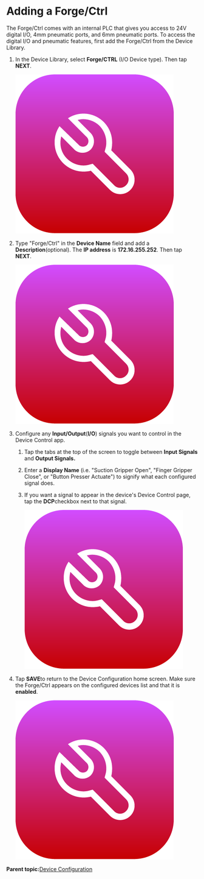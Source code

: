 # Adding a Forge/Ctrl

The Forge/Ctrl comes with an internal PLC that gives you access to 24V digital I/O, 4mm pneumatic ports, and 6mm pneumatic ports. To access the digital I/O and pneumatic features, first add the Forge/Ctrl from the Device Library.

1.  In the Device Library, select **Forge/CTRL** \(I/O Device type\). Then tap **NEXT**.

    ![](../Images/Device-Config-App-5-x/device_config_icon_5x.png)

2.  Type "Forge/Ctrl" in the **Device Name** field and add a **Description**\(optional\). The **IP address** is **172.16.255.252**. Then tap **NEXT**.

    ![](../Images/Device-Config-App-5-x/device_config_icon_5x.png)

3.  Configure any **Input/Output**\(**I/O**\) signals you want to control in the Device Control app.

    1.  Tap the tabs at the top of the screen to toggle between **Input Signals** and **Output Signals.**

    2.  Enter a **Display Name** \(i.e. "Suction Gripper Open", "Finger Gripper Close", or "Button Presser Actuate"\) to signify what each configured signal does.

    3.  If you want a signal to appear in the device's Device Control page, tap the **DCP**checkbox next to that signal.

        ![](../Images/Device-Config-App-5-x/device_config_icon_5x.png)

4.  Tap **SAVE**to return to the Device Configuration home screen. Make sure the Forge/Ctrl appears on the configured devices list and that it is **​enabled​**.

    ![](../Images/Device-Config-App-5-x/device_config_icon_5x.png)


**Parent topic:**[Device Configuration](../4-Device-Configuration-App/device_configuration.md)

